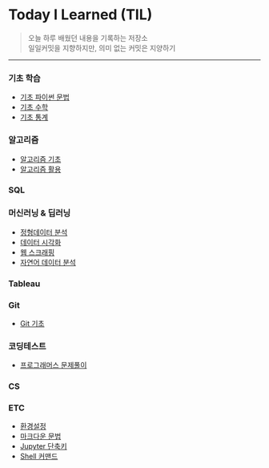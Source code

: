 
# Today I Learned (TIL)
>오늘 하루 배웠던 내용을 기록하는 저장소   
>일일커밋을 지향하지만, 의미 없는 커밋은 지양하기   
----------------------------------------------------------------------------------------------------------------------
### 기초 학습
- [기초 파이썬 문법](https://github.com/vive0508/TIL/blob/main/Python/README.md)
- [기초 수학](https://github.com/vive0508/TIL/blob/main/Basic_Math/basic_math.md)
- [기초 통계](https://github.com/vive0508/TIL/blob/main/Basic_Statistics/README.md)

### 알고리즘
- [알고리즘 기초](https://github.com/vive0508/TIL/blob/main/Algorithm/README.md)
- [알고리즘 활용](https://github.com/vive0508/TIL/blob/main/Algorithm_practice/README.md)

### SQL

### 머신러닝 & 딥러닝
- [정형데이터 분석](https://github.com/vive0508/TIL/blob/main/ML_DL/structured_data.md)
- [데이터 시각화](https://github.com/vive0508/TIL/blob/main/ML_DL/data_visualization.md)
- [웹 스크래핑](https://github.com/vive0508/TIL/blob/main/ML_DL/web_scraping.md)
- [자연어 데이터 분석](https://github.com/vive0508/TIL/blob/main/ML_DL/NLP.md)


### Tableau

### Git
- [Git 기초](https://github.com/vive0508/TIL/blob/main/Git/basic_git.md)

### 코딩테스트
- [프로그래머스 문제풀이](https://github.com/vive0508/TIL/tree/main/Coding_Test/%ED%94%84%EB%A1%9C%EA%B7%B8%EB%9E%98%EB%A8%B8%EC%8A%A4)

### CS

### ETC
- [환경설정](https://github.com/vive0508/TIL/blob/main/ETC/setting.md)
- [마크다운 문법](https://github.com/vive0508/TIL/blob/main/ETC/markdown_syntax.md)
- [Jupyter 단축키](https://github.com/vive0508/TIL/blob/main/ETC/jupyter_shortcut.md)
- [Shell 커맨드](https://github.com/vive0508/TIL/blob/main/ETC/shell_commands.md)
